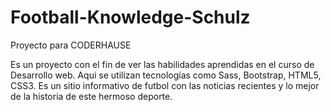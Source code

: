 # Football-Knowledge-Schulz
Proyecto para CODERHAUSE

Es un proyecto con el fin de ver las habilidades aprendidas en el curso de Desarrollo web. Aqui se utilizan tecnologías como Sass, Bootstrap, HTML5, CSS3.
Es un sitio informativo de futbol con las noticias recientes y lo mejor de la historia de este hermoso deporte.
